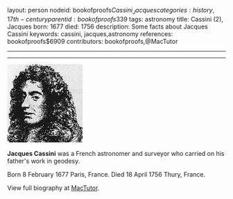 layout: person
nodeid: bookofproofs$Cassini_Jacques
categories: history,17th-century
parentid: bookofproofs$339
tags: astronomy
title: Cassini (2), Jacques
born: 1677
died: 1756
description: Some facts about Jacques Cassini
keywords: cassini, jacques,astronomy
references: bookofproofs$6909
contributors: bookofproofs,@MacTutor

---


---

![Cassini_Jacques.jpg](https://github.com/bookofproofs/bookofproofs.github.io/blob/main/_sources/_assets/images/portraits/Cassini_Jacques.jpg?raw=true)

**Jacques Cassini** was a French astronomer and surveyor who carried on his father's work in geodesy.

Born 8 February 1677 Paris, France. Died 18 April 1756 Thury, France.


View full biography at [MacTutor](https://mathshistory.st-andrews.ac.uk/Biographies/Cassini_Jacques/).